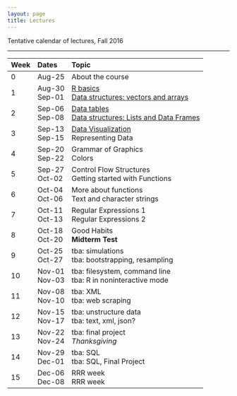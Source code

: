 ```yaml
---
layout: page
title: Lectures
---
```


Tentative calendar of lectures, Fall 2016

<hr>

<table>
  <thead>
    <tr>
      <th align="left">Week</th>
      <th align="left">Dates</th>
      <th align="left">Topic</th>
    </tr>
  </thead>
  <tbody>
    <tr>
      <td>0</td>
      <td>
        Aug-25<br>
      </td>
      <td>
        About the course
      </td>
    </tr>
    <tr>
      <td>1</td>
      <td>
        Aug-30<br>
        Sep-01</td>
      <td>
        <a href="01-R-basics">R basics</a><br>
        <a href="02-data-structures">Data structures: vectors and arrays</a>
      </td>
    </tr>
    <tr>
      <td>2</td>
      <td>
        Sep-06<br>
        Sep-08</td>
      <td>
        <a href="03-data-table-basics">Data tables</a><br>
        <a href="04-lists-data-frames">Data structures: Lists and Data Frames</a>
      </td>
    </tr>
    <tr>
      <td>3</td>
      <td>
        Sep-13<br>
        Sep-15</td>
      <td>
        <a href="05-data-visualization">Data Visualization</a><br>
        Representing Data
      </td>
    </tr>
    <tr>
      <td>4</td>
      <td>
        Sep-20<br>
        Sep-22</td>
       <td>
        Grammar of Graphics <br>
        Colors
      </td>
    </tr>
    <tr>
      <td>5</td>
      <td>
        Sep-27<br>
        Oct-02</td>
      <td>
        Control Flow Structures<br>
        Getting started with Functions
      </td>
    </tr>
    <tr>
      <td>6</td>
      <td>
        Oct-04<br>
        Oct-06</td>
      <td>
        More about functions <br>
        Text and character strings
      </td>
    </tr>
    <tr>
      <td>7</td>
      <td>
        Oct-11<br>
        Oct-13</td>
      <td>
        Regular Expressions 1 <br>
        Regular Expressions 2
      </td>
    </tr>
    <tr>
      <td>8</td>
      <td>
        Oct-18<br>
        Oct-20</td>
      <td>
        Good Habits <br>
        <b>Midterm Test</b>
      </td>
    </tr>
    <tr>
      <td>9</td>
      <td>
        Oct-25<br>
        Oct-27</td>
      <td>
        tba: simulations <br>
        tba: bootstrapping, resampling
      </td>
    </tr>
    <tr>
      <td>10</td>
      <td>
        Nov-01<br>
        Nov-03</td>
      <td>
        tba: filesystem, command line <br>
        tba: R in noninteractive mode
      </td>
    </tr>
    <tr>
      <td>11</td>
      <td>
        Nov-08<br>
        Nov-10</td>
      <td>
        tba: XML <br>
        tba: web scraping
      </td>
    </tr>
    <tr>
      <td>12</td>
      <td>
        Nov-15<br>
        Nov-17</td>
      <td>
        tba: unstructure data <br>
        tba: text, xml, json?
      </td>
    </tr>
    <tr>
      <td>13</td>
      <td>
        Nov-22<br>
        Nov-24</td>
      <td>
        tba: final project <br>
        <em>Thanksgiving</em>
      </td>
    </tr>
    <tr>
      <td>14</td>
      <td>
        Nov-29<br>
        Dec-01</td>
      <td>
        tba: SQL <br>
        tba: SQL, Final Project 
      </td>
    </tr>
    <tr>
      <td>15</td>
      <td>
        Dec-06<br>
        Dec-08</td>
      <td>
        RRR week <br>
        RRR week
      </td>
    </tr>
  </tbody>
</table>

